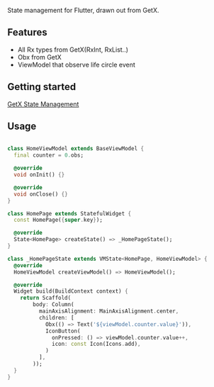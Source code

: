 <!--
This README describes the package. If you publish this package to pub.dev,
this README's contents appear on the landing page for your package.

For information about how to write a good package README, see the guide for
[writing package pages](https://dart.dev/guides/libraries/writing-package-pages).

For general information about developing packages, see the Dart guide for
[creating packages](https://dart.dev/guides/libraries/create-library-packages)
and the Flutter guide for
[developing packages and plugins](https://flutter.dev/developing-packages).
-->

State management for Flutter, drawn out from GetX.

## Features

- All Rx types from GetX(RxInt, RxList..)
- Obx from GetX
- ViewModel that observe life circle event 

## Getting started

[GetX State Management](https://github.com/jonataslaw/getx#state-management)

## Usage

```dart

class HomeViewModel extends BaseViewModel {
  final counter = 0.obs;

  @override
  void onInit() {}

  @override
  void onClose() {}
}

class HomePage extends StatefulWidget {
  const HomePage({super.key});

  @override
  State<HomePage> createState() => _HomePageState();
}

class _HomePageState extends VMState<HomePage, HomeViewModel> {
  @override
  HomeViewModel createViewModel() => HomeViewModel();

  @override
  Widget build(BuildContext context) {
    return Scaffold(
        body: Column(
          mainAxisAlignment: MainAxisAlignment.center,
          children: [
            Obx(() => Text('${viewModel.counter.value}')),
            IconButton(
              onPressed: () => viewModel.counter.value++,
              icon: const Icon(Icons.add),
            )
          ],
        ));
  }
}

```